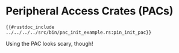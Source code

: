 # Peripheral Access Crates (PACs)

```rust,noplaypen
{{#rustdoc_include ../../../../src/bin/pac_init_example.rs:pin_init_pac}}
```

Using the PAC looks scary, though!
